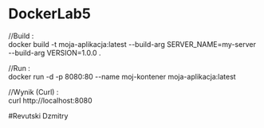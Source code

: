 # DockerLab5

//Build :  
docker build -t moja-aplikacja:latest --build-arg SERVER_NAME=my-server --build-arg VERSION=1.0.0 .

//Run :  
docker run -d -p 8080:80 --name moj-kontener moja-aplikacja:latest

//Wynik (Curl) :  
curl http://localhost:8080

#Revutski Dzmitry
